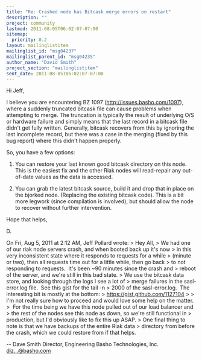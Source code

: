 ```yaml
---
title: "Re: Crashed node has Bitcask merge errors on restart"
description: ""
project: community
lastmod: 2011-08-05T06:02:07-07:00
sitemap:
  priority: 0.2
layout: mailinglistitem
mailinglist_id: "msg04237"
mailinglist_parent_id: "msg04235"
author_name: "David Smith"
project_section: "mailinglistitem"
sent_date: 2011-08-05T06:02:07-07:00
---
```



Hi Jeff,

I believe you are encountering BZ 1097 (http://issues.basho.com/1097),
where a suddenly truncated bitcask file can cause problems when
attempting to merge. The truncation is typically the result of
underlying O/S or hardware failure and simply means that the last
record in a bitcask file didn't get fully written. Generally, bitcask
recovers from this by ignoring the last incomplete record, but there
was a case in the merging (fixed by this bug report) where this didn't
happen properly.

So, you have a few options:

1. You can restore your last known good bitcask directory on this
node. This is the easiest fix and the other Riak nodes will
read-repair any out-of-date values as the data is accessed.

2. You can grab the latest bitcask source, build it and drop that in
place on the bjorked node. (Replacing the existing bitcask code). This
is a bit more legwork (since compilation is involved), but should
allow the node to recover without further intervention.

Hope that helps,

D.

On Fri, Aug 5, 2011 at 2:12 AM, Jeff Pollard  wrote:
&gt; Hey All,
&gt; We had one of our riak node servers crash, and when booted back up it's now
&gt; in this very inconsistent state where it responds to requests for a while
&gt; (minute or two), then all requests time out for a little while, then go back
&gt; to not responding to requests.  It's been ~90 minutes since the crash and
&gt; reboot of the server, and we're still in this bad state.
&gt; We use the bitcask data store, and looking through the logs I see a lot of
&gt; merge failures in the sasl-error.log file.  See this gist for the tail -n
&gt; 2000 of the sasl-error.log.  The interesting bit is mostly at the bottom:
&gt; https://gist.github.com/1127104
&gt;
&gt; I'm not really sure how to proceed and would love some help on the matter.
&gt;  For the time being we have this node pulled out of our load balancer and
&gt; the rest of the nodes see this node as down, so we're still functional in
&gt; production, but I'd obviously like to fix this up ASAP.
&gt; One final thing to note is that we have backups of the entire Riak data
&gt; directory from before the crash, which we could restore from if that helps.


-- 
Dave Smith
Director, Engineering
Basho Technologies, Inc.
diz...@basho.com

